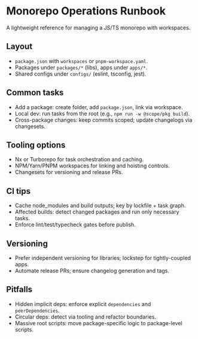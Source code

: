 # Monorepo Operations Runbook

A lightweight reference for managing a JS/TS monorepo with workspaces.

## Layout

- `package.json` with `workspaces` or `pnpm-workspace.yaml`.
- Packages under `packages/*` (libs), apps under `apps/*`.
- Shared configs under `configs/` (eslint, tsconfig, jest).

## Common tasks

- Add a package: create folder, add `package.json`, link via workspace.
- Local dev: run tasks from the root (e.g., `npm run -w @scope/pkg build`).
- Cross-package changes: keep commits scoped; update changelogs via changesets.

## Tooling options

- Nx or Turborepo for task orchestration and caching.
- NPM/Yarn/PNPM workspaces for linking and hoisting controls.
- Changesets for versioning and release PRs.

## CI tips

- Cache node_modules and build outputs; key by lockfile + task graph.
- Affected builds: detect changed packages and run only necessary tasks.
- Enforce lint/test/typecheck gates before publish.

## Versioning

- Prefer independent versioning for libraries; lockstep for tightly-coupled apps.
- Automate release PRs; ensure changelog generation and tags.

## Pitfalls

- Hidden implicit deps: enforce explicit `dependencies` and `peerDependencies`.
- Circular deps: detect via tooling and refactor boundaries.
- Massive root scripts: move package-specific logic to package-level scripts.

